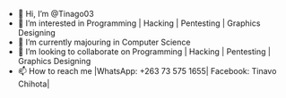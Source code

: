 - 👋 Hi, I’m @Tinago03
- 👀 I’m interested in Programming | Hacking | Pentesting | Graphics Designing 
- 🌱 I’m currently majouring in Computer Science
- 💞️ I’m looking to collaborate on Programming | Hacking | Pentesting | Graphics Designing
- 📫 How to reach me |WhatsApp: +263 73 575 1655| Facebook: Tinavo Chihota|

<!---
Tinago03/Tinago03 is a ✨ special ✨ repository because its `README.md` (this file) appears on your GitHub profile.
You can click the Preview link to take a look at your changes.
--->
